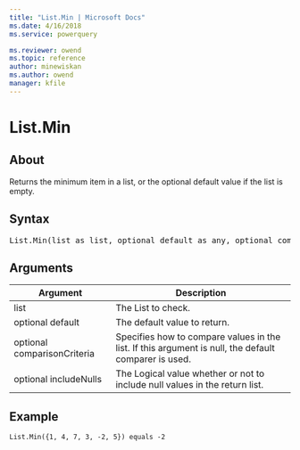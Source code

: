 ```yaml
---
title: "List.Min | Microsoft Docs"
ms.date: 4/16/2018
ms.service: powerquery

ms.reviewer: owend
ms.topic: reference
author: minewiskan
ms.author: owend
manager: kfile
---
```

# List.Min

  
## About  
Returns the minimum item in a list, or the optional default value if the list is empty.  
  
## Syntax

<pre>
List.Min(list as list, optional default as any, optional comparisonCriteria as any, optional includeNulls as nullable logical) as any  
</pre>
  
## Arguments  
  
|Argument|Description|  
|------------|---------------|  
|list|The List to check.|  
|optional default|The default value to return.|  
|optional comparisonCriteria|Specifies how to compare values in the list. If this argument is null, the default comparer is used.|  
|optional includeNulls|The Logical value whether or not to include null values in the return list.|  
  
## Example  
  
```powerquery-m
List.Min({1, 4, 7, 3, -2, 5}) equals -2  
```  
